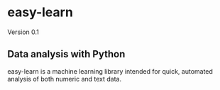 # easy-learn
Version 0.1
## Data analysis with Python
easy-learn is a machine learning library intended for quick, automated analysis of both numeric and text data. 